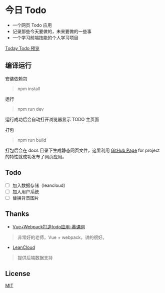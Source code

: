 # 今日 Todo

* 一个网页 Todo 应用
* 记录那些今天要做的，未来要做的一些事
* 一个学习前端技能的个人学习项目

[Today Todo 预览](http://gudong.name/TodayTodo/)


## 编译运行

安装依赖包

> npm install

运行

> npm run dev

运行成功后会自动打开浏览器显示 TODO 主页面

打包

> npm run build

打包后会在 docs 目录下生成静态网页文件，这里利用 [GitHub Page](https://pages.github.com/) for project 的特性就成功发布了网页应用。

## Todo

- [ ] 加入数据存储（leancloud）
- [ ] 加入用户系统
- [ ] 替换背景图片

## Thanks

* [Vue\+Webpack打造todo应用\-慕课网](https://www.imooc.com/learn/935)

> 非常好的老师，Vue + webpack，讲的很好。

* [LeanCloud](https://leancloud.cn/)

> 提供后端数据支持


## License

[MIT](/LICENSE)
